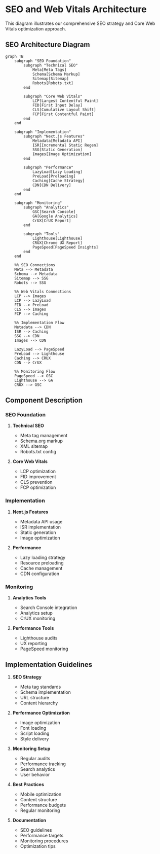 # SEO and Web Vitals Architecture

This diagram illustrates our comprehensive SEO strategy and Core Web Vitals optimization approach.

## SEO Architecture Diagram

```mermaid
graph TB
    subgraph "SEO Foundation"
        subgraph "Technical SEO"
            Meta[Meta Tags]
            Schema[Schema Markup]
            Sitemap[Sitemap]
            Robots[Robots.txt]
        end

        subgraph "Core Web Vitals"
            LCP[Largest Contentful Paint]
            FID[First Input Delay]
            CLS[Cumulative Layout Shift]
            FCP[First Contentful Paint]
        end
    end

    subgraph "Implementation"
        subgraph "Next.js Features"
            Metadata[Metadata API]
            ISR[Incremental Static Regen]
            SSG[Static Generation]
            Images[Image Optimization]
        end

        subgraph "Performance"
            LazyLoad[Lazy Loading]
            PreLoad[Preloading]
            Caching[Cache Strategy]
            CDN[CDN Delivery]
        end
    end

    subgraph "Monitoring"
        subgraph "Analytics"
            GSC[Search Console]
            GA[Google Analytics]
            CrUX[CrUX Report]
        end

        subgraph "Tools"
            Lighthouse[Lighthouse]
            CRUX[Chrome UX Report]
            PageSpeed[PageSpeed Insights]
        end
    end

    %% SEO Connections
    Meta --> Metadata
    Schema --> Metadata
    Sitemap --> SSG
    Robots --> SSG

    %% Web Vitals Connections
    LCP --> Images
    LCP --> LazyLoad
    FID --> PreLoad
    CLS --> Images
    FCP --> Caching

    %% Implementation Flow
    Metadata --> CDN
    ISR --> Caching
    SSG --> CDN
    Images --> CDN

    LazyLoad --> PageSpeed
    PreLoad --> Lighthouse
    Caching --> CRUX
    CDN --> CrUX

    %% Monitoring Flow
    PageSpeed --> GSC
    Lighthouse --> GA
    CRUX --> GSC
```

## Component Description

### SEO Foundation

1. **Technical SEO**

   - Meta tag management
   - Schema.org markup
   - XML sitemap
   - Robots.txt config

2. **Core Web Vitals**
   - LCP optimization
   - FID improvement
   - CLS prevention
   - FCP optimization

### Implementation

1. **Next.js Features**

   - Metadata API usage
   - ISR implementation
   - Static generation
   - Image optimization

2. **Performance**
   - Lazy loading strategy
   - Resource preloading
   - Cache management
   - CDN configuration

### Monitoring

1. **Analytics Tools**

   - Search Console integration
   - Analytics setup
   - CrUX monitoring

2. **Performance Tools**
   - Lighthouse audits
   - UX reporting
   - PageSpeed monitoring

## Implementation Guidelines

1. **SEO Strategy**

   - Meta tag standards
   - Schema implementation
   - URL structure
   - Content hierarchy

2. **Performance Optimization**

   - Image optimization
   - Font loading
   - Script loading
   - Style delivery

3. **Monitoring Setup**

   - Regular audits
   - Performance tracking
   - Search analytics
   - User behavior

4. **Best Practices**

   - Mobile optimization
   - Content structure
   - Performance budgets
   - Regular monitoring

5. **Documentation**
   - SEO guidelines
   - Performance targets
   - Monitoring procedures
   - Optimization tips
